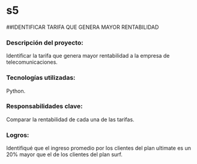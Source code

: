 # s5
##IDENTIFICAR TARIFA QUE GENERA MAYOR RENTABILIDAD
### Descripción del proyecto:
Identificar la tarifa que genera mayor rentabilidad a la empresa de telecomunicaciones.
### Tecnologías utilizadas:
Python.
### Responsabilidades clave:
Comparar la rentabilidad de cada una de las tarifas.
### Logros:
Identifiqué que el ingreso promedio por los clientes del plan ultimate es un 20% mayor que el de los clientes del plan surf.
